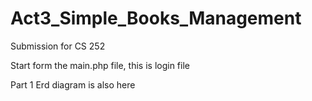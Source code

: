 # Act3_Simple_Books_Management
Submission for  CS 252

Start form the main.php file, this is login file

Part 1 Erd diagram is also here
